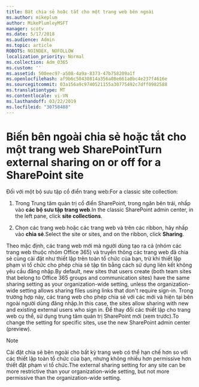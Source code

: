 ```yaml
---
title: Bật chia sẻ hoặc tắt cho một trang web bên ngoài
ms.author: mikeplum
author: MikePlumleyMSFT
manager: scotv
ms.date: 5/17/2018
ms.audience: Admin
ms.topic: article
ROBOTS: NOINDEX, NOFOLLOW
localization_priority: Normal
ms.collection: Adm_O365
ms.custom: ''
ms.assetid: 500eec97-a508-4a9a-8373-47b758209a1f
ms.openlocfilehash: af9b6c50430814a356a08e661a0bc4e237f4616e
ms.sourcegitcommit: 03a156a9c9740521155a30775492c7dff0982588
ms.translationtype: MT
ms.contentlocale: vi-VN
ms.lasthandoff: 03/22/2019
ms.locfileid: "30758488"
---
```

# <a name="turn-external-sharing-on-or-off-for-a-sharepoint-site"></a><span data-ttu-id="238cc-102">Biến bên ngoài chia sẻ hoặc tắt cho một trang web SharePoint</span><span class="sxs-lookup"><span data-stu-id="238cc-102">Turn external sharing on or off for a SharePoint site</span></span>

<span data-ttu-id="238cc-103">Đối với một bộ sưu tập cổ điển trang web:</span><span class="sxs-lookup"><span data-stu-id="238cc-103">For a classic site collection:</span></span>
  
1. <span data-ttu-id="238cc-104">Trong Trung tâm quản trị cổ điển SharePoint, trong ngăn bên trái, nhấp vào **các bộ sưu tập trang web**.</span><span class="sxs-lookup"><span data-stu-id="238cc-104">In the classic SharePoint admin center, in the left pane, click **site collections**.</span></span>
    
2. <span data-ttu-id="238cc-105">Chọn các trang web hoặc các trang web và trên các ribbon, hãy nhấp vào **chia sẻ**.</span><span class="sxs-lookup"><span data-stu-id="238cc-105">Select the site or sites, and on the ribbon, click **Sharing**.</span></span>
    
<span data-ttu-id="238cc-106">Theo mặc định, các trang web mới mà người dùng tạo ra cả (nhóm các trang web thuộc nhóm Office 365) và truyền thông các trang web đã chia sẻ cùng cài đặt như thiết lập trên toàn tổ chức của bạn, trừ khi thiết lập phạm vi tổ chức cho phép chia sẻ tập tin bằng cách sử dụng liên kết không yêu cầu đăng nhập.</span><span class="sxs-lookup"><span data-stu-id="238cc-106">By default, new sites that users create (both team sites that belong to Office 365 groups and communication sites) have the same sharing setting as your organization-wide setting, unless the organization-wide setting allows sharing files using links that don't require sign-in.</span></span> <span data-ttu-id="238cc-107">Trong trường hợp này, các trang web cho phép chia sẻ với các mới và hiện tại bên ngoài người dùng đăng nhập.</span><span class="sxs-lookup"><span data-stu-id="238cc-107">In this case, the sites allow sharing with new and existing external users who sign in.</span></span> <span data-ttu-id="238cc-108">Để thay đổi các thiết lập cho trang web cụ thể, sử dụng trung tâm quản trị SharePoint mới (xem trước).</span><span class="sxs-lookup"><span data-stu-id="238cc-108">To change the setting for specific sites, use the new SharePoint admin center (preview).</span></span>
  
> [!NOTE]
> <span data-ttu-id="238cc-109">Cài đặt chia sẻ bên ngoài cho bất kỳ trang web có thể hạn chế hơn so với các thiết lập toàn tổ chức của bạn, nhưng không nhiều hơn permissive hơn thiết đặt phạm vi tổ chức.</span><span class="sxs-lookup"><span data-stu-id="238cc-109">The external sharing setting for any site can be more restrictive than your organization-wide setting, but not more permissive than the organization-wide setting.</span></span> 
  

